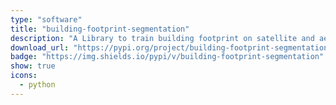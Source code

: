 ```yaml
---
type: "software"
title: "building-footprint-segmentation"
description: "A Library to train building footprint on satellite and aerial imagery."
download_url: "https://pypi.org/project/building-footprint-segmentation/"
badge: "https://img.shields.io/pypi/v/building-footprint-segmentation"
show: true
icons:
  - python
---
```


